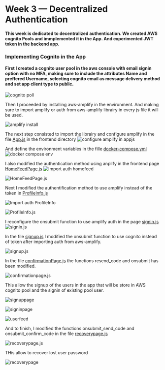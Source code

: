 # Week 3 — Decentralized Authentication
#### This week is dedicated to decentralized authentication. We created AWS cognito Pools and immplemented it in the App. And experimented JWT token in the backend app. 


### Implementing Cognito in the App
#### First I created a cognito user pool in the aws console with email signin option with no MFA, making sure to include the attributes Name and preffered Username, selecting cognito email as message delivery method and set app client type to public.

![cognito poll](assets/week3/week%203%20-%20UserPool%20AWS%20Console.png)

Then I proceeded by installing aws-amplify in the environment. And making sure to import amplify or auth from aws-amplify librairy in every js file it will be used.

![amplify install](assets/week3/Week%203%20-%20Amplify%20install.png)

The next step consisted to import the librairy and configure amplify in the file [App.js]() in the frontend directory 
![configure amplify in appjs](assets/week3/Week%203%20-%20Amplify%20AppJs.png)

And define the environment variables in the fille [docker-compose.yml]()
![docker compose env](assets/week3/Week%203%20-%20Env%20variables.png)

I also modified the authentication method using anplify in the frontend page [HomeFeedPage.js]()
![Import auth homefeed](assets/week3/Week%203%20-%20Import%20HomeFeedJS.png)

![HomeFeedPage.js](assets/week3/Week%203%20-%20Auth%20HomeFeedJs.png)

Next I modified the authentification method to use amplify instead of the token in [ProfileInfo.js]()

![Import auth ProfileInfo](assets/week3/Week%203%20-%20Import%20ProfileInfoJs.png)

![ProfileInfo.js](assets/week3/Week%203%20-%20Signout%20ProfileInfoJs.png)

I reconfigure the onsubmit function to use amplify auth in the page [signin.js]()
![signin.js](assets/week3/Week%203%20-%20SigninPage.png)

In the file [signup.js]() I modified the onsubmit function to use cognito instead of token after importing auth from aws-amplify.

![signup.js](assets/week3/Week%203%20-%20SignupJs.png)

In the file [confirmationPage.js]() the functions resend_code and onsubmit has been modified.

![confirmationpage.js](assets/week3/Week%203%20-%20ConfirmationJS.png)

This allow the signup of the users in the app that will be store in AWS cognito pool and the signin of existing pool user.

![signuppage](assets/week3/Week%203%20-%20Signup%20page.png)

![signinpage](assets/week3/Week%203%20-%20Signin%20Error.png)

![userfeed](assets/week3/Week%203%20-%20Profile%20page.png)

And to finish, I modified the functions onsubmit_send_code and onsubmit_confirm_code in the file [recoverypage.js]()

![recoverypage.js](assets/week3/Week%203%20-%20RecoveryPageJS.png)

THis allow to recover lost user password

![recoverypage](assets/week3/Week%203%20-%20Recovery%20page.png)
